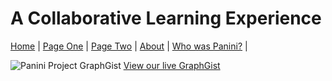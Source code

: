 # A Collaborative Learning Experience
<nav>
  <a href="https://johnbradley436.github.io/The-Panini-Project/">Home</a> |
  <a href="https://johnbradley436.github.io/The-Panini-Project/">Page One</a> |
  <a href="https://johnbradley436.github.io/The-Panini-Project/">Page Two</a> |
  <a href="https://johnbradley436.github.io/The-Panini-Project/">About</a> |
  <a href="https://en.wikipedia.org/wiki/P%C4%81%E1%B9%87ini">Who was Panini?</a> |
</nav>

![Panini Project GraphGist](https://johnbradley436.github.io/The-Panini-Project/graph-visualization-Panini-v4.svg)
[View our live GraphGist](http://heardlibrary.github.io/graphgist/?f35889686063d0050de123ae5a4912c3)
